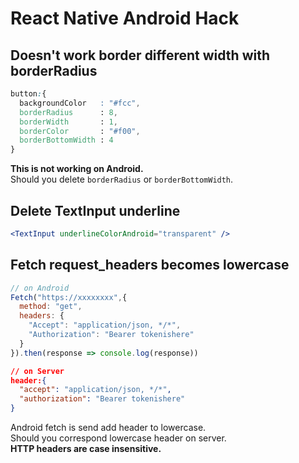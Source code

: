 # React Native Android Hack

## Doesn't work border different width with borderRadius
```css
button:{
  backgroundColor   : "#fcc",
  borderRadius      : 8,
  borderWidth       : 1,
  borderColor       : "#f00",
  borderBottomWidth : 4
}
```
**This is not working on Android.**  
Should you delete `borderRadius` or `borderBottomWidth`.

## Delete TextInput underline
```jsx
<TextInput underlineColorAndroid="transparent" />
```

## Fetch request_headers becomes lowercase
```js
// on Android
Fetch("https://xxxxxxxx",{
  method: "get",
  headers: {
    "Accept": "application/json, */*",
    "Authorization": "Bearer tokenishere"
  }
}).then(response => console.log(response))
```
```json
// on Server
header:{
  "accept": "application/json, */*",
  "authorization": "Bearer tokenishere"
}
```
Android fetch is send add header to lowercase.  
Should you correspond lowercase header on server.  
**HTTP headers are case insensitive.**
